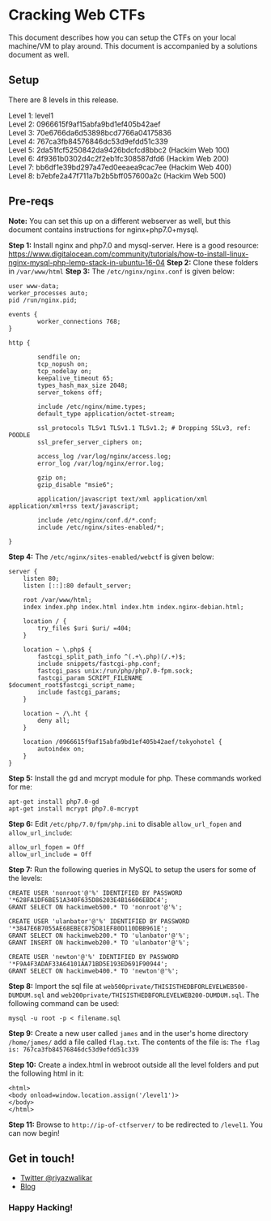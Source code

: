 # Cracking Web CTFs

This document describes how you can setup the CTFs on your local machine/VM to play around. This document is accompanied by a solutions document as well.

## Setup

There are 8 levels in this release.

Level 1: level1<br />
Level 2: 0966615f9af15abfa9bd1ef405b42aef<br />
Level 3: 70e6766da6d53898bcd7766a04175836<br />
Level 4: 767ca3fb84576846dc53d9efdd51c339<br />
Level 5: 2da51fcf5250842da9426bdcfcd8bbc2 (Hackim Web 100)<br />
Level 6: 4f9361b0302d4c2f2eb1fc308587dfd6 (Hackim Web 200)<br />
Level 7: bb6df1e39bd297a47ed0eeaea9cac7ee (Hackim Web 400)<br />
Level 8: b7ebfe2a47f711a7b2b5bff057600a2c (Hackim Web 500)<br />

## Pre-reqs

**Note:** You can set this up on a different webserver as well, but this document contains instructions for nginx+php7.0+mysql.

**Step 1:** Install nginx and php7.0 and mysql-server. Here is a good resource: <https://www.digitalocean.com/community/tutorials/how-to-install-linux-nginx-mysql-php-lemp-stack-in-ubuntu-16-04>
**Step 2:** Clone these folders in `/var/www/html`
**Step 3:** The `/etc/nginx/nginx.conf` is given below:

```
user www-data;
worker_processes auto;
pid /run/nginx.pid;

events {
        worker_connections 768;
}

http {
        
        sendfile on;
        tcp_nopush on;
        tcp_nodelay on;
        keepalive_timeout 65;
        types_hash_max_size 2048;
        server_tokens off;

        include /etc/nginx/mime.types;
        default_type application/octet-stream;

        ssl_protocols TLSv1 TLSv1.1 TLSv1.2; # Dropping SSLv3, ref: POODLE
        ssl_prefer_server_ciphers on;
        
        access_log /var/log/nginx/access.log;
        error_log /var/log/nginx/error.log;
        
        gzip on;
        gzip_disable "msie6";
        
        application/javascript text/xml application/xml application/xml+rss text/javascript;
        
        include /etc/nginx/conf.d/*.conf;
        include /etc/nginx/sites-enabled/*;

}
```

**Step 4:** The `/etc/nginx/sites-enabled/webctf` is given below:

```
server {
    listen 80;
    listen [::]:80 default_server;

    root /var/www/html;
    index index.php index.html index.htm index.nginx-debian.html;

    location / {
        try_files $uri $uri/ =404;
    }

    location ~ \.php$ {
        fastcgi_split_path_info ^(.+\.php)(/.+)$;
        include snippets/fastcgi-php.conf;
        fastcgi_pass unix:/run/php/php7.0-fpm.sock;
        fastcgi_param SCRIPT_FILENAME $document_root$fastcgi_script_name;
        include fastcgi_params;
    }

    location ~ /\.ht {
        deny all;
    }

    location /0966615f9af15abfa9bd1ef405b42aef/tokyohotel {
        autoindex on;
    }
}

```
**Step 5:** Install the gd and mcrypt module for php. These commands worked for me:
```
apt-get install php7.0-gd
apt-get install mcrypt php7.0-mcrypt 
```

**Step 6:** Edit `/etc/php/7.0/fpm/php.ini` to disable `allow_url_fopen` and `allow_url_include`:

```
allow_url_fopen = Off
allow_url_include = Off
```

**Step 7:** Run the following queries in MySQL to setup the users for some of the levels:
```
CREATE USER 'nonroot'@'%' IDENTIFIED BY PASSWORD '*628FA1DF6BE51A340F635D86203E4B16606EBDC4';
GRANT SELECT ON hackimweb500.* TO 'nonroot'@'%';

CREATE USER 'ulanbator'@'%' IDENTIFIED BY PASSWORD '*3847E6B7055AE68EBEC875D81EF80D110DBB961E';
GRANT SELECT ON hackimweb200.* TO 'ulanbator'@'%';
GRANT INSERT ON hackimweb200.* TO 'ulanbator'@'%';

CREATE USER 'newton'@'%' IDENTIFIED BY PASSWORD '*F9A4F3ADAF33A64101AA71BD5E193ED691F90944';
GRANT SELECT ON hackimweb400.* TO 'newton'@'%';
```

**Step 8:** Import the sql file at `web500private/THISISTHEDBFORLEVELWEB500-DUMDUM.sql` and `web200private/THISISTHEDBFORLEVELWEB200-DUMDUM.sql`. The following command can be used:
```
mysql -u root -p < filename.sql
```

**Step 9:** Create a new user called `james` and in the user's home directory `/home/james/` add a file called `flag.txt`. The contents of the file is: `The flag is: 767ca3fb84576846dc53d9efdd51c339`

**Step 10:** Create a index.html in webroot outside all the level folders and put the following html in it:
```
<html>
<body onload=window.location.assign('/level1')>
</body>
</html>
```
**Step 11:** Browse to `http://ip-of-ctfserver/` to be redirected to `/level1`. You can now begin!

## Get in touch!
- [Twitter @riyazwalikar](https://twitter.com/riyazwalikar)
- [Blog](https://ibreak.software/)

### Happy Hacking!


